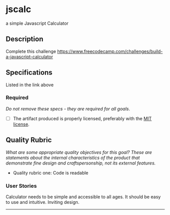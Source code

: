 # jscalc
 a simple Javascript Calculator


## Description

Complete this challenge
https://www.freecodecamp.com/challenges/build-a-javascript-calculator

## Specifications

Listed in the link above

### Required

_Do not remove these specs - they are required for all goals_.

- [ ] The artifact produced is properly licensed, preferably with the [MIT license](https://opensource.org/licenses/MIT).

## Quality Rubric

_What are some appropriate quality objectives for this goal? These are statements about the internal characteristics of the product that demonstrate fine design and craftspersonship, not its external features._
- Quality rubric one: Code is readable

### User Stories

Calculator needs to be simple and accessible to all ages. It should be easy to use and intuitive. Inviting design. 





---
